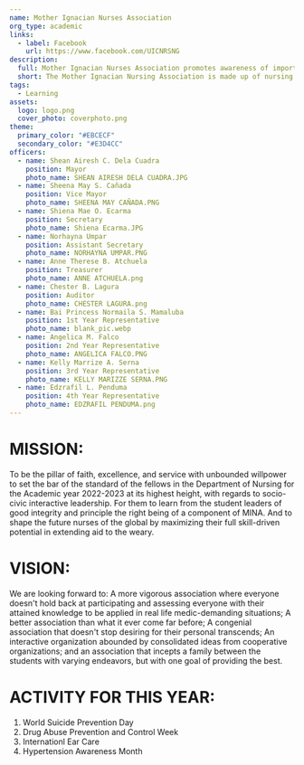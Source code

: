 ```yaml
---
name: Mother Ignacian Nurses Association
org_type: academic
links:
  - label: Facebook
    url: https://www.facebook.com/UICNRSNG
description:
  full: Mother Ignacian Nurses Association promotes awareness of important nursing issues, encourages participation in initiatives aimed at improving community health, and organizes nursing students to have an impact on public policy. The purpose of this support is to provide the student nurse with assistance while she works toward earning a degree in professional nursing. For the objective of teaching the institution and the community that surrounds it about current health concerns by means of a variety of events that are relevant to the profession that are conducted every month.
  short: The Mother Ignacian Nursing Association is made up of nursing majors and others who are just fascinated about the field.
tags:
  - Learning
assets:
  logo: logo.png
  cover_photo: coverphoto.png
theme:
  primary_color: "#EBCECF"
  secondary_color: "#E3D4CC"
officers:
  - name: Shean Airesh C. Dela Cuadra
    position: Mayor
    photo_name: SHEAN AIRESH DELA CUADRA.JPG
  - name: Sheena May S. Cañada
    position: Vice Mayor
    photo_name: SHEENA MAY CAÑADA.PNG
  - name: Shiena Mae O. Ecarma
    position: Secretary
    photo_name: Shiena Ecarma.JPG
  - name: Norhayna Umpar
    position: Assistant Secretary
    photo_name: NORHAYNA UMPAR.PNG
  - name: Anne Therese B. Atchuela
    position: Treasurer
    photo_name: ANNE ATCHUELA.png
  - name: Chester B. Lagura
    position: Auditor
    photo_name: CHESTER LAGURA.png
  - name: Bai Princess Normaila S. Mamaluba
    position: 1st Year Representative
    photo_name: blank_pic.webp
  - name: Angelica M. Falco
    position: 2nd Year Representative
    photo_name: ANGELICA FALCO.PNG
  - name: Kelly Marrize A. Serna
    position: 3rd Year Representative
    photo_name: KELLY MARIZZE SERNA.PNG
  - name: Edzrafil L. Penduma
    position: 4th Year Representative
    photo_name: EDZRAFIL PENDUMA.png
---
```


# MISSION:
To be the pillar of faith, excellence, and service with unbounded willpower to set the bar of the standard of the fellows in the Department of Nursing for the Academic year 2022-2023 at its highest height, with regards to socio-civic interactive leadership. For them to learn from the student leaders of good integrity and principle the right being of a
component of MINA. And to shape the future nurses of the global by maximizing their full skill-driven potential in extending aid to the weary.

# VISION:
We are looking forward to:
A more vigorous association where everyone doesn't hold back at participating and assessing everyone with their attained knowledge to be applied in real life
medic-demanding situations; A better association than what it ever come far before; A congenial association that doesn't stop desiring for their personal transcends; An interactive organization abounded by consolidated ideas from cooperative organizations; and an association that incepts a family between the students with varying endeavors, but with one goal of providing the best.

# ACTIVITY FOR THIS YEAR: 

1. World Suicide Prevention Day
2. Drug Abuse Prevention and Control Week
3. Internationl Ear Care
4. Hypertension Awareness Month
